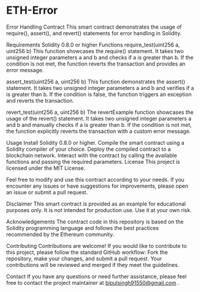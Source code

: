 # ETH-Error
Error Handling Contract
This smart contract demonstrates the usage of require(), assert(), and revert() statements for error handling in Solidity.

Requirements
Solidity 0.8.0 or higher
Functions
require_test(uint256 a, uint256 b)
This function showcases the require() statement. It takes two unsigned integer parameters a and b and checks if a is greater than b. If the condition is not met, the function reverts the transaction and provides an error message.

assert_test(uint256 a, uint256 b)
This function demonstrates the assert() statement. It takes two unsigned integer parameters a and b and verifies if a is greater than b. If the condition is false, the function triggers an exception and reverts the transaction.

revert_test(uint256 a, uint256 b)
The revertExample function showcases the usage of the revert() statement. It takes two unsigned integer parameters a and b and manually checks if a is greater than b. If the condition is not met, the function explicitly reverts the transaction with a custom error message.

Usage
Install Solidity 0.8.0 or higher.
Compile the smart contract using a Solidity compiler of your choice.
Deploy the compiled contract to a blockchain network.
Interact with the contract by calling the available functions and passing the required parameters.
License
This project is licensed under the MIT License.

Feel free to modify and use this contract according to your needs. If you encounter any issues or have suggestions for improvements, please open an issue or submit a pull request.

Disclaimer
This smart contract is provided as an example for educational purposes only. It is not intended for production use. Use it at your own risk.

Acknowledgements
The contract code in this repository is based on the Solidity programming language and follows the best practices recommended by the Ethereum community.

Contributing
Contributions are welcome! If you would like to contribute to this project, please follow the standard GitHub workflow: Fork the repository, make your changes, and submit a pull request. Your contributions will be reviewed and merged if they meet the guidelines.

Contact
If you have any questions or need further assistance, please feel free to contact the project maintainer at bipulsingh91550@gmail.com .
